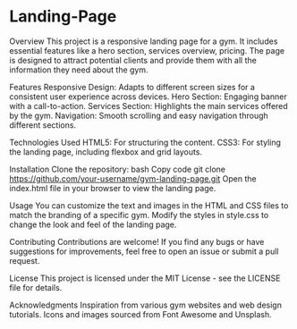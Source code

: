 # Landing-Page

Overview
This project is a responsive landing page for a gym. It includes essential features like a hero section, services overview, pricing. The page is designed to attract potential clients and provide them with all the information they need about the gym.

Features
Responsive Design: Adapts to different screen sizes for a consistent user experience across devices.
Hero Section: Engaging banner with a call-to-action.
Services Section: Highlights the main services offered by the gym.
Navigation: Smooth scrolling and easy navigation through different sections.

Technologies Used
HTML5: For structuring the content.
CSS3: For styling the landing page, including flexbox and grid layouts.

Installation
Clone the repository:
bash
Copy code
git clone https://github.com/your-username/gym-landing-page.git
Open the index.html file in your browser to view the landing page.

Usage
You can customize the text and images in the HTML and CSS files to match the branding of a specific gym.
Modify the styles in style.css to change the look and feel of the landing page.

Contributing
Contributions are welcome! If you find any bugs or have suggestions for improvements, feel free to open an issue or submit a pull request.

License
This project is licensed under the MIT License - see the LICENSE file for details.

Acknowledgments
Inspiration from various gym websites and web design tutorials.
Icons and images sourced from Font Awesome and Unsplash.
